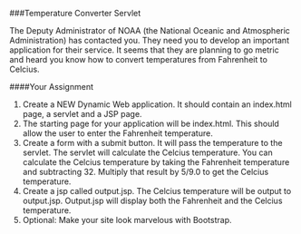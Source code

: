 <!--djw: done -->
###Temperature Converter Servlet

The Deputy Administrator of NOAA (the National Oceanic and Atmospheric Administration) has contacted you. They need you to develop an important application for their service. It seems that they are planning to go metric and heard you know how to convert temperatures from Fahrenheit to Celcius.

####Your Assignment
1. Create a NEW Dynamic Web application. It should contain an index.html page, a servlet and a JSP page. 
1. The starting page for your application will be index.html. This should allow the user to enter the Fahrenheit temperature. 
1. Create a form with a submit button. It will pass the temperature to the servlet. The servlet will calculate the Celcius temperature. You can calculate the Celcius temperature by taking the Fahrenheit temperature and subtracting 32. Multiply that result by 5/9.0 to get the Celcius temperature.
1. Create a jsp called output.jsp. The Celcius temperature will be output to output.jsp. Output.jsp will display both the Fahrenheit and the Celcius temperature.
1. Optional: Make your site look marvelous with Bootstrap.
